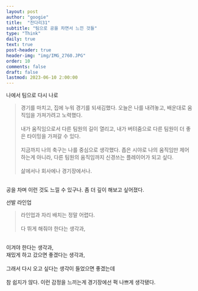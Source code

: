 ```yaml
---
layout: post
author: "googie"
title:  "잔다리31"
subtitle: "팀으로 공을 차면서 느낀 것들"
type: "Think"
daily: true
text: true
post-header: true
header-img: "img/IMG_2760.JPG"
order: 10
comments: false
draft: false
lastmod: 2023-06-10 2:00:00
---
```


<p style="display: none;">6월 9일 금요일 22:00 서울 피치푸마목동(홈플러스 목동점) 1구장</p>

나에서 팀으로 다시 나로
> 경기를 마치고, 집에 누워 경기를 되새김했다.
오늘은 나를 내려놓고, 배운대로 움직임을 가져가려고 노력했다.
<br /><br />
내가 움직임으로서 다른 팀원의 길이 열리고, 내가 버텨줌으로 다른 팀원이 더 좋은 타이밍을 가져갈 수 있다.
<br /><br />
지금까지 나의 축구는 나를 중심으로 생각했다.
좁은 시야로 나의 움직임만 제어하는게 아니라, 다른 팀원의 움직임까지 신경쓰는 플레이어가 되고 싶다.
<br /><br />
삶에서나 회사에나 경기장에서나.
<br />
공을 차며 이런 것도 느낄 수 있구나.
좀 더 깊이 해보고 싶어졌다.
<br />


선발 라인업
> 라인업과 자리 배치는 정말 어렵다.
<br /><br />
다 뛰게 해줘야 한다는 생각과,
<br />
이겨야 한다는 생각과,
<br />
재밌게 하고 갔으면 좋겠다는 생각과,
<br /><br />
그래서 다시 오고 싶다는 생각이 들었으면 좋겠는데
<br /><br />
참 쉽지가 않다.
이런 감정을 느끼는게 경기장에선 퍽 나쁘게 생각됐다.
